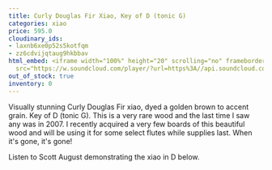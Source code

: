 ```yaml
---
title: Curly Douglas Fir Xiao, Key of D (tonic G)
categories: xiao
price: 595.0
cloudinary_ids:
- laxnb6xe0p52s5kotfqm
- zz6cdvijqtaug9hkbbav
html_embed: <iframe width="100%" height="20" scrolling="no" frameborder="no" allow="autoplay"
  src="https://w.soundcloud.com/player/?url=https%3A//api.soundcloud.com/tracks/232506958&color=%23ff5500&inverse=false&auto_play=false&show_user=true"></iframe>
out_of_stock: true
inventory: 0
---
```


Visually stunning Curly Douglas Fir xiao, dyed a golden brown to accent grain. Key of D (tonic G). This is a very rare wood and the last time I saw any was in 2007. I recently acquired a very few boards of this beautiful wood and will be using it for some select flutes while supplies last. When it's gone, it's gone!

Listen to Scott August demonstrating the xiao in D below.
